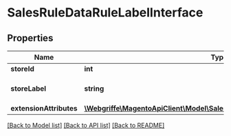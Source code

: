 # SalesRuleDataRuleLabelInterface

## Properties
Name | Type | Description | Notes
------------ | ------------- | ------------- | -------------
**storeId** | **int** | StoreId | 
**storeLabel** | **string** | The label for the store | 
**extensionAttributes** | [**\Webgriffe\MagentoApiClient\Model\SalesRuleDataRuleLabelExtensionInterface**](SalesRuleDataRuleLabelExtensionInterface.md) |  | [optional] 

[[Back to Model list]](../README.md#documentation-for-models) [[Back to API list]](../README.md#documentation-for-api-endpoints) [[Back to README]](../README.md)


